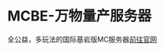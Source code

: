 # MCBE-万物量产服务器
全公益，多玩法的国际基岩版MC服务器<a href="https://vpes.eu.org/home/" target="_blank">前往官网</a>
<br />
